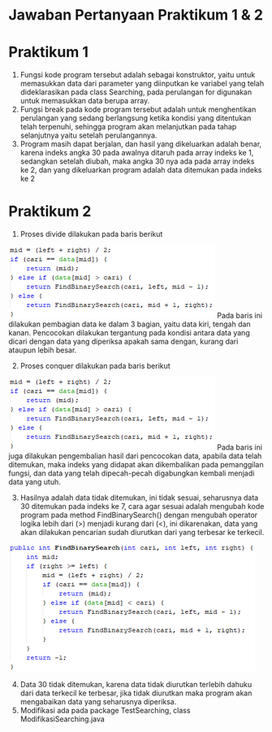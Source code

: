 # Jawaban Pertanyaan Praktikum 1 & 2

# Praktikum 1
1. Fungsi kode program tersebut adalah sebagai konstruktor, yaitu untuk memasukkan data dari parameter yang diinputkan ke variabel yang telah dideklarasikan pada class Searching, pada perulangan for digunakan untuk memasukkan data berupa array.
2. Fungsi break pada kode program tersebut adalah untuk menghentikan perulangan yang sedang berlangsung ketika kondisi yang ditentukan telah terpenuhi, sehingga program akan melanjutkan pada tahap selanjutnya yaitu setelah perulangannya.
3. Program masih dapat berjalan, dan hasil yang dikeluarkan adalah benar, karena indeks angka 30 pada awalnya ditaruh pada array indeks ke 1, sedangkan setelah diubah, maka angka 30 nya ada pada array indeks ke 2, dan yang dikeluarkan program adalah data ditemukan pada indeks ke 2

# Praktikum 2
1. Proses divide dilakukan pada baris berikut
<img src = Divideconquer.png>   
Pada baris ini dilakukan pembagian data ke dalam 3 bagian, yaitu data kiri, tengah dan kanan. Pencocokan dilakukan tergantung pada kondisi antara data yang dicari dengan data yang diperiksa apakah sama dengan, kurang dari ataupun lebih besar.

2. Proses conquer dilakukan pada baris berikut
<img src = Divideconquer.png>   
Pada baris ini juga dilakukan pengembalian hasil dari pencocokan data, apabila data telah ditemukan, maka indeks yang didapat akan dikembalikan pada pemanggilan fungsi, dan data yang telah dipecah-pecah digabungkan kembali menjadi data yang utuh.

3. Hasilnya adalah data tidak ditemukan, ini tidak sesuai, seharusnya data 30 ditemukan pada indeks ke 7, cara agar sesuai adalah mengubah kode program pada method FindBinarySearch() dengan mengubah operator logika lebih dari (>) menjadi kurang dari (<), ini dikarenakan, data yang akan dilakukan pencarian sudah diurutkan dari yang terbesar ke terkecil.
<img src = Modifikasibinary.png>

4. Data 30 tidak ditemukan, karena data tidak diurutkan terlebih dahuku dari data terkecil ke terbesar, jika tidak diurutkan maka program akan mengabaikan data yang seharusnya diperiksa.
5. Modifikasi ada pada package TestSearching, class ModifikasiSearching.java